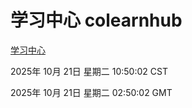 # 学习中心 colearnhub
[学习中心](http://59.174.9.160:56308/colearnhub/)

2025年 10月 21日 星期二 10:50:02 CST

2025年 10月 21日 星期二 02:50:02 GMT
